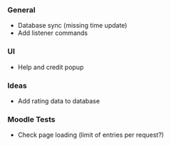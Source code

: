### General
- Database sync (missing time update)
- Add listener commands

### UI
- Help and credit popup

### Ideas
- Add rating data to database

### Moodle Tests
- Check page loading (limit of entries per request?)
